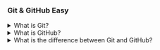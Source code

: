 ### Git & GitHub Easy

<details>
  <summary>What is Git?</summary>
  TODO: add answer @PournimaAnjole
</details>

<details>
  <summary>What is GitHub?</summary>
  TODO: add answer @PournimaAnjole
</details>

<details>
  <summary>What is the difference between Git and GitHub?</summary>
  TODO: add answer @PournimaAnjole
</details>
